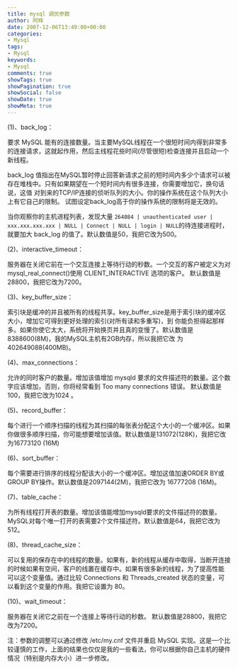 ```yaml
---
title: mysql 调优参数
author: 阿辉
date: 2007-12-06T13:49:00+00:00
categories:
- Mysql
tags:
- Mysql
keywords:
- Mysql
comments: true
showTags: true
showPagination: true
showSocial: false
showDate: true
showMeta: true
---
```

(1)、back_log：

要求 MySQL 能有的连接数量。当主要MySQL线程在一个很短时间内得到非常多的连接请求，这就起作用，然后主线程花些时间(尽管很短)检查连接并且启动一个新线程。

back_log 值指出在MySQL暂时停止回答新请求之前的短时间内多少个请求可以被存在堆栈中。只有如果期望在一个短时间内有很多连接，你需要增加它，换句话说，这值 对到来的TCP/IP连接的侦听队列的大小。你的操作系统在这个队列大小上有它自己的限制。 试图设定back_log高于你的操作系统的限制将是无效的。

当你观察你的主机进程列表，发现大量 `264084 | unauthenticated user | xxx.xxx.xxx.xxx | NULL | Connect | NULL | login | NULL`的待连接进程时，就要加大 back_log 的值了。默认数值是50，我把它改为500。

(2)、interactive_timeout：

服务器在关闭它前在一个交互连接上等待行动的秒数。一个交互的客户被定义为对 mysql_real_connect()使用 CLIENT_INTERACTIVE 选项的客户。 默认数值是28800，我把它改为7200。

<!--more-->

(3)、key_buffer_size：

索引块是缓冲的并且被所有的线程共享。key_buffer_size是用于索引块的缓冲区大小，增加它可得到更好处理的索引(对所有读和多重写)，到 你能负担得起那样多。如果你使它太大，系统将开始换页并且真的变慢了。默认数值是8388600(8M)，我的MySQL主机有2GB内存，所以我把它改 为 402649088(400MB)。

(4)、max_connections：

允许的同时客户的数量。增加该值增加 mysqld 要求的文件描述符的数量。这个数字应该增加，否则，你将经常看到 Too many connections 错误。 默认数值是100，我把它改为1024 。

(5)、record_buffer：

每个进行一个顺序扫描的线程为其扫描的每张表分配这个大小的一个缓冲区。如果你做很多顺序扫描，你可能想要增加该值。默认数值是131072(128K)，我把它改为16773120 (16M)

(6)、sort_buffer：

每个需要进行排序的线程分配该大小的一个缓冲区。增加这值加速ORDER BY或GROUP BY操作。默认数值是2097144(2M)，我把它改为 16777208 (16M)。

(7)、table_cache：

为所有线程打开表的数量。增加该值能增加mysqld要求的文件描述符的数量。MySQL对每个唯一打开的表需要2个文件描述符。默认数值是64，我把它改为512。

(8)、thread_cache_size：

可以复用的保存在中的线程的数量。如果有，新的线程从缓存中取得，当断开连接的时候如果有空间，客户的线置在缓存中。如果有很多新的线程，为了提高性能 可以这个变量值。通过比较 Connections 和 Threads_created 状态的变量，可以看到这个变量的作用。我把它设置为 80。

(10)、wait_timeout：

服务器在关闭它之前在一个连接上等待行动的秒数。 默认数值是28800，我把它改为7200。

注：参数的调整可以通过修改 /etc/my.cnf 文件并重启 MySQL 实现。这是一个比较谨慎的工作，上面的结果也仅仅是我的一些看法，你可以根据你自己主机的硬件情况（特别是内存大小）进一步修改。